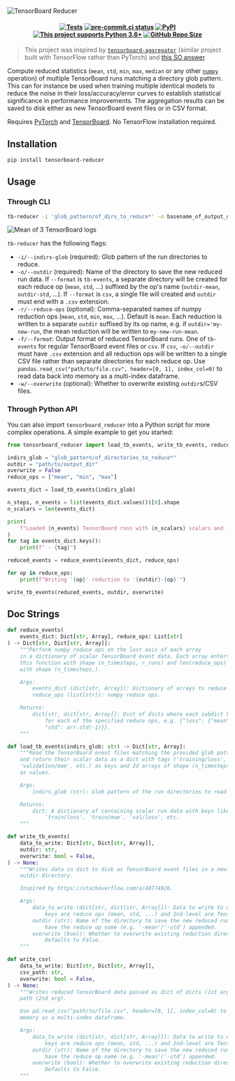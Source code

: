 ![TensorBoard Reducer](https://raw.githubusercontent.com/janosh/tensorboard-reducer/main/assets/tensorboard-reducer.svg)

<h4 align="center">

[![Tests](https://github.com/janosh/tensorboard-reducer/workflows/Tests/badge.svg)](https://github.com/janosh/tensorboard-reducer/actions)
[![pre-commit.ci status](https://results.pre-commit.ci/badge/github/janosh/tensorboard-reducer/main.svg)](https://results.pre-commit.ci/latest/github/janosh/tensorboard-reducer/main)
[![PyPI](https://img.shields.io/pypi/v/tensorboard-reducer)](https://pypi.org/project/tensorboard-reducer)
[![This project supports Python 3.6+](https://img.shields.io/badge/Python-3.6+-blue.svg)](https://python.org/downloads)
[![GitHub Repo Size](https://img.shields.io/github/repo-size/janosh/tensorboard-reducer?label=Repo+Size)](https://github.com/janosh/tensorboard-reducer/graphs/contributors)

</h4>

> This project was inspired by [`tensorboard-aggregator`](https://github.com/Spenhouet/tensorboard-aggregator) (similar project built with TensorFlow rather than PyTorch) and [this SO answer](https://stackoverflow.com/a/48774926).

Compute reduced statistics (`mean`, `std`, `min`, `max`, `median` or any other [`numpy`](https://numpy.org/doc/stable) operation) of multiple TensorBoard runs matching a directory glob pattern. This can for instance be used when training multiple identical models to reduce the noise in their loss/accuracy/error curves to establish statistical significance in performance improvements. The aggregation results can be saved to disk either as new TensorBoard event files or in CSV format.

Requires [PyTorch](https://pypi.org/project/torch) and [TensorBoard](https://pypi.org/project/tensorboard). No TensorFlow installation required.

## Installation

```sh
pip install tensorboard-reducer
```

## Usage

### Through CLI

```sh
tb-reducer -i 'glob_pattern/of_dirs_to_reduce*' -o basename_of_output_dir -r mean,std,min,max
```

![Mean of 3 TensorBoard logs](https://raw.githubusercontent.com/janosh/tensorboard-reducer/main/assets/3-runs-mean.png)

`tb-reducer` has the following flags:

- `-i/--indirs-glob` (required): Glob pattern of the run directories to reduce.
- `-o/--outdir` (required): Name of the directory to save the new reduced run data. If `--format` is `tb-events`, a separate directory will be created for each reduce op (`mean`, `std`, ...) suffixed by the op's name (`outdir-mean`, `outdir-std`, ...). If `--format` is `csv`, a single file will created and `outdir` must end with a `.csv` extension.
- `-r/--reduce-ops` (optional): Comma-separated names of numpy reduction ops (`mean`, `std`, `min`, `max`, ...). Default is `mean`. Each reduction is written to a separate `outdir` suffixed by its op name, e.g. if `outdir='my-new-run`, the mean reduction will be written to `my-new-run-mean`.
- `-f/--format`: Output format of reduced TensorBoard runs. One of `tb-events` for regular TensorBoard event files or `csv`. If `csv`, `-o/--outdir` must have `.csv` extension and all reduction ops will be written to a single CSV file rather than separate directories for each reduce op. Use `pandas.read_csv("path/to/file.csv", header=[0, 1], index_col=0)` to read data back into memory as a multi-index dataframe.
- `-w/--overwrite` (optional): Whether to overwrite existing `outdir`s/CSV files.

### Through Python API

You can also import `tensorboard_reducer` into a Python script for more complex operations. A simple example to get you started:

```py
from tensorboard_reducer import load_tb_events, write_tb_events, reduce_events

indirs_glob = "glob_pattern/of_directories_to_reduce*"
outdir = "path/to/output_dir"
overwrite = False
reduce_ops = ["mean", "min", "max"]

events_dict = load_tb_events(indirs_glob)

n_steps, n_events = list(events_dict.values())[0].shape
n_scalars = len(events_dict)

print(
    f"Loaded {n_events} TensorBoard runs with {n_scalars} scalars and {n_steps} steps each"
)
for tag in events_dict.keys():
    print(f" - {tag}")

reduced_events = reduce_events(events_dict, reduce_ops)

for op in reduce_ops:
    print(f"Writing '{op}' reduction to '{outdir}-{op}'")

write_tb_events(reduced_events, outdir, overwrite)
```

## Doc Strings

```py
def reduce_events(
    events_dict: Dict[str, Array], reduce_ops: List[str]
) -> Dict[str, Dict[str, Array]]:
    """Perform numpy reduce ops on the last axis of each array
    in a dictionary of scalar TensorBoard event data. Each array enters
    this function with shape (n_timesteps, r_runs) and len(reduce_ops) exit
    with shape (n_timesteps,).

    Args:
        events_dict (dict[str, Array]): Dictionary of arrays to reduce.
        reduce_ops (list[str]): numpy reduce ops.

    Returns:
        dict[str, dict[str, Array]]: Dict of dicts where each subdict holds one reduced array
            for each of the specified reduce ops, e.g. {"loss": {"mean": arr.mean(-1),
            "std": arr.std(-1)}}.
    """
```

```py
def load_tb_events(indirs_glob: str) -> Dict[str, Array]:
    """Read the TensorBoard event files matching the provided glob pattern
    and return their scalar data as a dict with tags ('training/loss',
    'validation/mae', etc.) as keys and 2d arrays of shape (n_timesteps, r_runs)
    as values.

    Args:
        indirs_glob (str): Glob pattern of the run directories to read from disk.

    Returns:
        dict: A dictionary of containing scalar run data with keys like
            'train/loss', 'train/mae', 'val/loss', etc.
    """
```

```py
def write_tb_events(
    data_to_write: Dict[str, Dict[str, Array]],
    outdir: str,
    overwrite: bool = False,
) -> None:
    """Writes data in dict to disk as TensorBoard event files in a newly created/overwritten
    outdir directory.

    Inspired by https://stackoverflow.com/a/48774926.

    Args:
        data_to_write (dict[str, dict[str, Array]]): Data to write to disk. Assumes 1st-level
            keys are reduce ops (mean, std, ...) and 2nd-level are TensorBoard tags.
        outdir (str): Name of the directory to save the new reduced run data. Will
            have the reduce op name (e.g. '-mean'/'-std') appended.
        overwrite (bool): Whether to overwrite existing reduction directories.
            Defaults to False.
    """
```

```py
def write_csv(
    data_to_write: Dict[str, Dict[str, Array]],
    csv_path: str,
    overwrite: bool = False,
) -> None:
    """Writes reduced TensorBoard data passed as dict of dicts (1st arg) to a CSV file
    path (2nd arg).

    Use pd.read_csv("path/to/file.csv", header=[0, 1], index_col=0) to read data back into
    memory as a multi-index dataframe.

    Args:
        data_to_write (dict[str, dict[str, Array]]): Data to write to disk. Assumes 1st-level
            keys are reduce ops (mean, std, ...) and 2nd-level are TensorBoard tags.
        outdir (str): Name of the directory to save the new reduced run data. Will
            have the reduce op name (e.g. '-mean'/'-std') appended.
        overwrite (bool): Whether to overwrite existing reduction directories.
            Defaults to False.
    """
```
